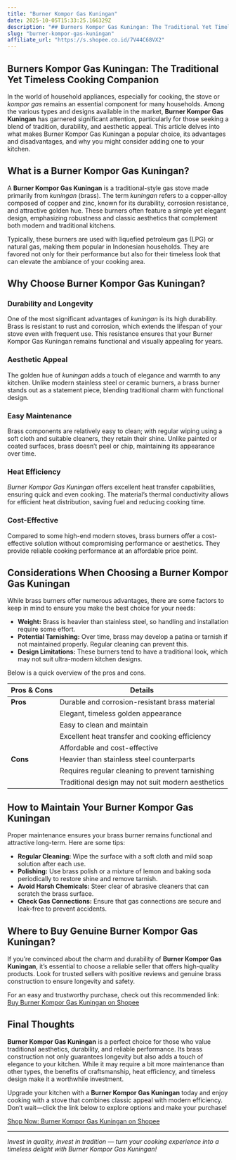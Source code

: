 ```yaml
---
title: "Burner Kompor Gas Kuningan"
date: 2025-10-05T15:33:25.166329Z
description: "## Burners Kompor Gas Kuningan: The Traditional Yet Timeless Cooking Companion..."
slug: "burner-kompor-gas-kuningan"
affiliate_url: "https://s.shopee.co.id/7V44C68VX2"
---
```

## Burners Kompor Gas Kuningan: The Traditional Yet Timeless Cooking Companion

In the world of household appliances, especially for cooking, the stove or *kompor gas* remains an essential component for many households. Among the various types and designs available in the market, **Burner Kompor Gas Kuningan** has garnered significant attention, particularly for those seeking a blend of tradition, durability, and aesthetic appeal. This article delves into what makes Burner Kompor Gas Kuningan a popular choice, its advantages and disadvantages, and why you might consider adding one to your kitchen.

## What is a Burner Kompor Gas Kuningan?

A **Burner Kompor Gas Kuningan** is a traditional-style gas stove made primarily from *kuningan* (brass). The term *kuningan* refers to a copper-alloy composed of copper and zinc, known for its durability, corrosion resistance, and attractive golden hue. These burners often feature a simple yet elegant design, emphasizing robustness and classic aesthetics that complement both modern and traditional kitchens.

Typically, these burners are used with liquefied petroleum gas (LPG) or natural gas, making them popular in Indonesian households. They are favored not only for their performance but also for their timeless look that can elevate the ambiance of your cooking area.

## Why Choose Burner Kompor Gas Kuningan?

### Durability and Longevity

One of the most significant advantages of *kuningan* is its high durability. Brass is resistant to rust and corrosion, which extends the lifespan of your stove even with frequent use. This resistance ensures that your Burner Kompor Gas Kuningan remains functional and visually appealing for years.

### Aesthetic Appeal

The golden hue of *kuningan* adds a touch of elegance and warmth to any kitchen. Unlike modern stainless steel or ceramic burners, a brass burner stands out as a statement piece, blending traditional charm with functional design.

### Easy Maintenance

Brass components are relatively easy to clean; with regular wiping using a soft cloth and suitable cleaners, they retain their shine. Unlike painted or coated surfaces, brass doesn’t peel or chip, maintaining its appearance over time.

### Heat Efficiency

*Burner Kompor Gas Kuningan* offers excellent heat transfer capabilities, ensuring quick and even cooking. The material’s thermal conductivity allows for efficient heat distribution, saving fuel and reducing cooking time.

### Cost-Effective

Compared to some high-end modern stoves, brass burners offer a cost-effective solution without compromising performance or aesthetics. They provide reliable cooking performance at an affordable price point.

## Considerations When Choosing a Burner Kompor Gas Kuningan

While brass burners offer numerous advantages, there are some factors to keep in mind to ensure you make the best choice for your needs:

- **Weight:** Brass is heavier than stainless steel, so handling and installation require some effort.
- **Potential Tarnishing:** Over time, brass may develop a patina or tarnish if not maintained properly. Regular cleaning can prevent this.
- **Design Limitations:** These burners tend to have a traditional look, which may not suit ultra-modern kitchen designs.

Below is a quick overview of the pros and cons.

| **Pros & Cons**                           | **Details**                                           |
|-------------------------------------------|-------------------------------------------------------|
| **Pros**                                | Durable and corrosion-resistant brass material     |
|                                           | Elegant, timeless golden appearance               |
|                                           | Easy to clean and maintain                        |
|                                           | Excellent heat transfer and cooking efficiency   |
|                                           | Affordable and cost-effective                     |
| **Cons**                                | Heavier than stainless steel counterparts         |
|                                           | Requires regular cleaning to prevent tarnishing  |
|                                           | Traditional design may not suit modern aesthetics |

## How to Maintain Your Burner Kompor Gas Kuningan

Proper maintenance ensures your brass burner remains functional and attractive long-term. Here are some tips:

- **Regular Cleaning:** Wipe the surface with a soft cloth and mild soap solution after each use.
- **Polishing:** Use brass polish or a mixture of lemon and baking soda periodically to restore shine and remove tarnish.
- **Avoid Harsh Chemicals:** Steer clear of abrasive cleaners that can scratch the brass surface.
- **Check Gas Connections:** Ensure that gas connections are secure and leak-free to prevent accidents.

## Where to Buy Genuine Burner Kompor Gas Kuningan?

If you’re convinced about the charm and durability of **Burner Kompor Gas Kuningan**, it’s essential to choose a reliable seller that offers high-quality products. Look for trusted sellers with positive reviews and genuine brass construction to ensure longevity and safety.

For an easy and trustworthy purchase, check out this recommended link: [Buy Burner Kompor Gas Kuningan on Shopee](https://s.shopee.co.id/7V44C68VX2)

## Final Thoughts

**Burner Kompor Gas Kuningan** is a perfect choice for those who value traditional aesthetics, durability, and reliable performance. Its brass construction not only guarantees longevity but also adds a touch of elegance to your kitchen. While it may require a bit more maintenance than other types, the benefits of craftsmanship, heat efficiency, and timeless design make it a worthwhile investment.

Upgrade your kitchen with a **Burner Kompor Gas Kuningan** today and enjoy cooking with a stove that combines classic appeal with modern efficiency. Don’t wait—click the link below to explore options and make your purchase!

[Shop Now: Burner Kompor Gas Kuningan on Shopee](https://s.shopee.co.id/7V44C68VX2)

---

*Invest in quality, invest in tradition — turn your cooking experience into a timeless delight with Burner Kompor Gas Kuningan!*